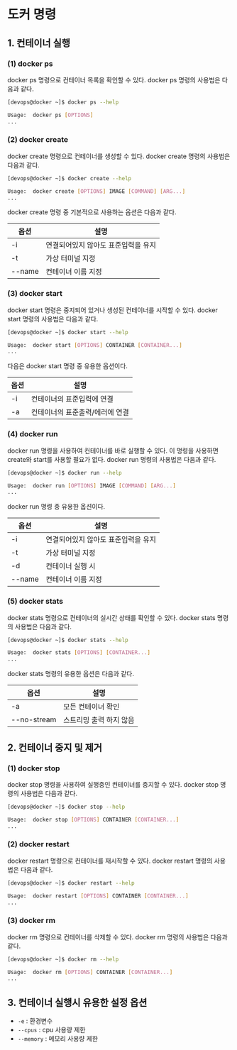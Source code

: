# 도커 명령

## 1. 컨테이너 실행

### (1) docker ps
docker ps 명령으로 컨테이너 목록을 확인할 수 있다. docker ps 명령의 사용법은 다음과 같다.

```bash
[devops@docker ~]$ docker ps --help

Usage:	docker ps [OPTIONS]
...
```

### (2) docker create
docker create 명령으로 컨테이너를 생성할 수 있다. docker create 명령의 사용법은 다음과 같다.
```bash
[devops@docker ~]$ docker create --help

Usage:	docker create [OPTIONS] IMAGE [COMMAND] [ARG...]
...
```

docker create 명령 중 기본적으로 사용하는 옵션은 다음과 같다.

|옵션|설명|
|---|---|
|-i|연결되어있지 않아도 표준입력을 유지|
|-t|가상 터미널 지정|
|--name|컨테이너 이름 지정|

### (3) docker start
docker start 명령은 중지되어 있거나 생성된 컨테이너를 시작할 수 있다. docker start 명령의 사용법은 다음과 같다.
```bash
[devops@docker ~]$ docker start --help

Usage:	docker start [OPTIONS] CONTAINER [CONTAINER...]
...
```

다음은 docker start 명령 중 유용한 옵션이다.

|옵션|설명|
|---|---|
|-i|컨테이너의 표준입력에 연결|
|-a|컨테이너의 표준출력/에러에 연결|

### (4) docker run
docker run 명령을 사용하여 컨테이너를 바로 실행할 수 있다. 이 명령을 사용하면 create와 start를 사용할 필요가 없다. docker run 명령의 사용법은 다음과 같다.

```bash
[devops@docker ~]$ docker run --help

Usage:	docker run [OPTIONS] IMAGE [COMMAND] [ARG...]
...
```

docker run 명령 중 유용한 옵션이다.

|옵션|설명|
|---|---|
|-i|연결되어있지 않아도 표준입력을 유지|
|-t|가상 터미널 지정|
|-d|컨테이너 실행 시 
|--name|컨테이너 이름 지정|

### (5) docker stats
docker stats 명령으로 컨테이너의 실시간 상태를 확인할 수 있다. docker stats 명령의 사용법은 다음과 같다.
```bash
[devops@docker ~]$ docker stats --help

Usage:	docker stats [OPTIONS] [CONTAINER...]
...
```

docker stats 명령의 유용한 옵션은 다음과 같다.

|옵션|설명|
|---|---|
|-a|모든 컨테이너 확인|
|--no-stream|스트리밍 출력 하지 않음|


## 2. 컨테이너 중지 및 제거

### (1) docker stop
docker stop 명령을 사용하여 실행중인 컨테이너를 중지할 수 있다. docker stop 명령의 사용법은 다음과 같다.
```bash
[devops@docker ~]$ docker stop --help

Usage:	docker stop [OPTIONS] CONTAINER [CONTAINER...]
...
```

### (2) docker restart
docker restart 명령으로 컨테이너를 재시작할 수 있다. docker restart 명령의 사용법은 다음과 같다.
```bash
[devops@docker ~]$ docker restart --help

Usage:	docker restart [OPTIONS] CONTAINER [CONTAINER...]
...
```

### (3) docker rm
docker rm 명령으로 컨테이너를 삭제할 수 있다. docker rm 명령의 사용법은 다음과 같다.
```bash
[devops@docker ~]$ docker rm --help

Usage:	docker rm [OPTIONS] CONTAINER [CONTAINER...]
...
```

## 3. 컨테이너 실행시 유용한 설정 옵션

- `-e` : 환경변수
- `--cpus` : cpu 사용량 제한
- `--memory` : 메모리 사용량 제한